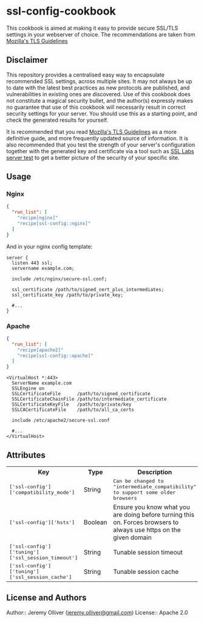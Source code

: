 # ssl-config-cookbook

This cookbook is aimed at making it easy to provide secure SSL/TLS settings in your webserver of choice. The recommendations are taken from [Mozilla's TLS Guidelines](https://wiki.mozilla.org/Security/Server_Side_TLS)

## Disclaimer

This repository provides a centralised easy way to encapsulate recommended SSL settings, across multiple sites. It may not always be up to date with the latest best practices as new protocols are published, and vulnerabilities in existing ones are discovered. Use of this cookbook does not constitute a magical security bullet, and the author(s) expressly makes no guarantee that use of this cookbook will necessarily result in correct security settings for your server. You should use this as a starting point, and check the generated results for yourself.

It is recommended that you read [Mozilla's TLS Guidelines](https://wiki.mozilla.org/Security/Server_Side_TLS) as a more definitive guide, and more frequently updated source of information. It is also recommended that you test the strength of your server's configuration together with the generated key and certificate via a tool such as [SSL Labs server test](https://www.ssllabs.com/ssltest/analyze.html) to get a better picture of the security of your specific site.

## Usage

### Nginx

```json
{
  "run_list": [
    "recipe[nginx]"
    "recipe[ssl-config::nginx]"
  ]
}
```

And in your nginx config template:

```
server {
  listen 443 ssl;
  servername example.com;

  include /etc/nginx/secure-ssl.conf;

  ssl_certificate /path/to/signed_cert_plus_intermediates;
  ssl_certificate_key /path/to/private_key;

  #...
}
```

### Apache

```json
{
  "run_list": [
    "recipe[apache2]"
    "recipe[ssl-config::apache]"
  ]
}
```

```
<VirtualHost *:443>
  ServerName example.com
  SSLEngine on
  SSLCertificateFile      /path/to/signed_certificate
  SSLCertificateChainFile /path/to/intermediate_certificate
  SSLCertificateKeyFile   /path/to/private/key
  SSLCACertificateFile    /path/to/all_ca_certs

  include /etc/apache2/secure-ssl.conf

  #...
</VirtualHost>

```

## Attributes

<table>
  <tr>
    <th>Key</th>
    <th>Type</th>
    <th>Description</th>
    <th>Default</th>
  </tr>
  <tr>
    <td><tt>['ssl-config']['compatibility_mode']</tt></td>
    <td>String</td>
    <td><tt>Can be changed to "intermediate_compatibility" to support some older browsers</tt></td>
    <td><tt>"high_security"</tt></td>
  </tr>
  <tr>
    <td><tt>['ssl-config']['hsts']</tt></td>
    <td>Boolean</td>
    <td>Ensure you know what you are doing before turning this on. Forces browsers to always use https on the given domain</td>
    <td><tt>false</tt></td>
  </tr>
  <tr>
    <td><tt>['ssl-config']['tuning']['ssl_session_timeout']</tt></td>
    <td>String</td>
    <td>Tunable session timeout</td>
    <td><tt>"5m"</tt></td>
  </tr>
  <tr>
    <td><tt>['ssl-config']['tuning']['ssl_session_cache']</tt></td>
    <td>String</td>
    <td>Tunable session cache</td>
    <td><tt>"shared:SSL:5m"</tt></td>
  </tr>
</table>


## License and Authors

Author:: Jeremy Olliver (<jeremy.olliver@gmail.com>)
License:: Apache 2.0
